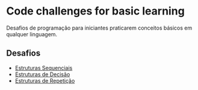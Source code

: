 # Code challenges for basic learning
Desafios de programação para iniciantes praticarem conceitos básicos em qualquer linguagem.

## Desafios

- [Estruturas Sequenciais]()
- [Estruturas de Decisão]()
- [Estruturas de Repetição]()
